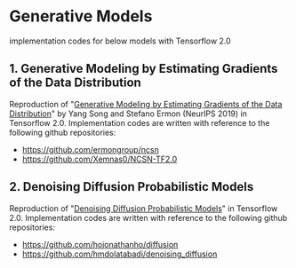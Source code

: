 # Generative Models

implementation codes for below models with Tensorflow 2.0

## 1. Generative Modeling by Estimating Gradients of the Data Distribution
Reproduction of "[Generative Modeling by Estimating Gradients of the Data Distribution](https://arxiv.org/abs/1907.05600)" by Yang Song and Stefano Ermon (NeurIPS 2019) in Tensorflow 2.0.
Implementation codes are written with reference to the following github repositories:
- https://github.com/ermongroup/ncsn
- https://github.com/Xemnas0/NCSN-TF2.0

## 2. Denoising Diffusion Probabilistic Models
Reproduction of "[Denoising Diffusion Probabilistic Models](https://arxiv.org/abs/2006.11239)" in Tensorflow 2.0.
Implementation codes are written with reference to the following github repositories:
- https://github.com/hojonathanho/diffusion
- https://github.com/hmdolatabadi/denoising_diffusion

<!-- ## 2. Gaussian Process Prior Variational Autoencoders
- https://github.com/ratschlab/SVGP-VAE -->